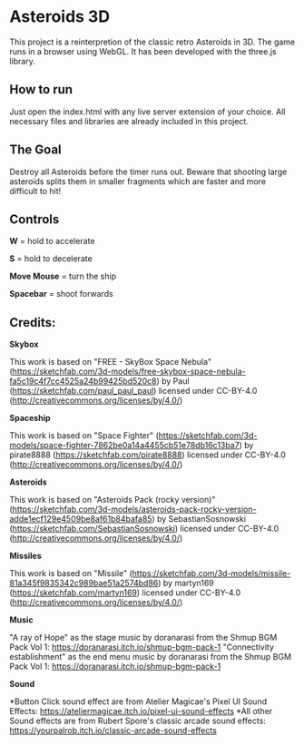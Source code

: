 # Asteroids 3D
This project is a reinterpretion of the classic retro Asteroids in 3D. The game runs in a browser using WebGL. It has been developed with the three.js library.


## How to run
Just open the index.html with any live server extension of your choice. All necessary files and libraries are already included in this project.


## The Goal
Destroy all Asteroids before the timer runs out. Beware that shooting large asteroids splits them in smaller fragments which are faster and more difficult to hit! 


## Controls
__W__ = hold to accelerate

__S__ = hold to decelerate

__Move Mouse__ = turn the ship

__Spacebar__ = shoot forwards


## Credits:

__Skybox__

This work is based on "FREE - SkyBox Space Nebula" (https://sketchfab.com/3d-models/free-skybox-space-nebula-fa5c19c4f7cc4525a24b99425bd520c8) by Paul (https://sketchfab.com/paul_paul_paul) licensed under CC-BY-4.0 (http://creativecommons.org/licenses/by/4.0/)



__Spaceship__

This work is based on "Space Fighter" (https://sketchfab.com/3d-models/space-fighter-7862be0a14a4455cb51e78db16c13ba7) by pirate8888 (https://sketchfab.com/pirate8888) licensed under CC-BY-4.0 (http://creativecommons.org/licenses/by/4.0/)



__Asteroids__

This work is based on "Asteroids Pack (rocky version)" (https://sketchfab.com/3d-models/asteroids-pack-rocky-version-adde1ecf129e4509be8af61b84bafa85) by SebastianSosnowski (https://sketchfab.com/SebastianSosnowski) licensed under CC-BY-4.0 (http://creativecommons.org/licenses/by/4.0/)



__Missiles__

This work is based on "Missile" (https://sketchfab.com/3d-models/missile-81a345f9835342c989bae51a2574bd86) by martyn169 (https://sketchfab.com/martyn169) licensed under CC-BY-4.0 (http://creativecommons.org/licenses/by/4.0/)



__Music__

"A ray of Hope" as the stage music by doranarasi from the Shmup BGM Pack Vol 1: https://doranarasi.itch.io/shmup-bgm-pack-1
"Connectivity establishment" as the end menu music by doranarasi from the Shmup BGM Pack Vol 1: https://doranarasi.itch.io/shmup-bgm-pack-1



__Sound__

  *Button Click sound effect are from Atelier Magicae's Pixel UI Sound Effects: https://ateliermagicae.itch.io/pixel-ui-sound-effects
  *All other Sound effects are from Rubert Spore's classic arcade sound effects: https://yourpalrob.itch.io/classic-arcade-sound-effects